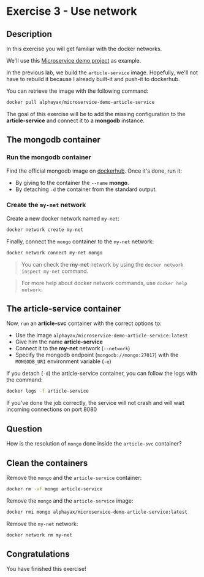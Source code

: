 # Exercise 3 - Use network

<walkthrough-tutorial-duration duration="40.0"></walkthrough-tutorial-duration>

## Description

In this exercise you will get familiar with the docker networks.

We'll use this [Microservice demo project](https://github.com/alphayax/microservices-demo) as example.

In the previous lab, we build the `article-service` image. Hopefully, we'll not have to rebuild it because I already 
built-it and push-it to dockerhub. 

You can retrieve the image with the following command:

```bash
docker pull alphayax/microservice-demo-article-service
```

The goal of this exercise will be to add the missing configuration to the **article-service** and connect it to a **mongodb** instance.

## The mongodb container

### Run the mongodb container

Find the official mongodb image on [dockerhub](https://hub.docker.com/search?q=mongodb). Once it's done, run it:
- By giving to the container the `--name` **mongo**.
- By detaching `-d` the container from the standard output.

### Create the `my-net` network

Create a new docker network named `my-net`:
```sh
docker network create my-net
```


Finally, connect the `mongo` container to the `my-net` network:
```sh
docker network connect my-net mongo
```


> You can check the **my-net** network by using the `docker network inspect my-net` command. 

> For more help about docker network commands, use `docker help network`.

## The article-service container

Now, `run` an **article-svc** container with the correct options to:
- Use the image `alphayax/microservice-demo-article-service:latest`
- Give him the name **article-service**
- Connect it to the **my-net** network (`--network`)
- Specify the mongodb endpoint (`mongodb://mongo:27017`) with the `MONGODB_URI` environment variable (`-e`)

If you detach (`-d`) the article-service container, you can follow the logs with the command:
```sh
docker logs -f article-service
```

If you've done the job correctly, the service will not crash and will wait incoming connections on port 8080

## Question

How is the resolution of `mongo` done inside the `article-svc` container?

## Clean the containers

Remove the `mongo` and the `article-service` container:
```sh
docker rm -vf mongo article-service
```

Remove the `mongo` and the `article-service` image:
```sh
docker rmi mongo alphayax/microservice-demo-article-service:latest
```

Remove the `my-net` network:
```sh
docker network rm my-net
```

## Congratulations

You have finished this exercise!

<walkthrough-conclusion-trophy></walkthrough-conclusion-trophy>

